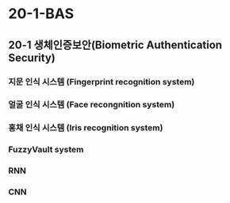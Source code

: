 # 20-1-BAS
## 20-1 생체인증보안(Biometric Authentication Security)
### 지문 인식 시스템 (Fingerprint recognition system)         

### 얼굴 인식 시스템 (Face recongnition system)  

### 홍채 인식 시스템 (Iris recognition system)

### FuzzyVault system

### RNN

### CNN
